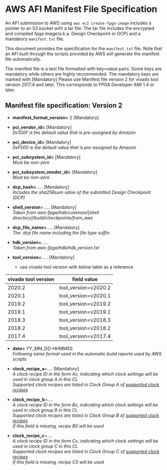# AWS AFI Manifest File Specification

An AFI submission to AWS using  `aws ec2 create-fpga-image` includes a pointer to an S3 bucket with a tar file: The tar file includes the encrypted and compiled fpga image(a.k.a. Design Checkpoint or DCP) and a mandatory `manifest.txt` file.

This document provides the specification for the `manifest.txt` file.  Note that an AFI built through the scripts provided by AWS will generate the manifest file automatically.


The manifest file is a text file formatted with key=value pairs. Some keys are mandatory while others are highly recommended. The mandatory keys are marked with [Mandatory] Please use Manifest file version 2 for vivado tool version 2017.4 and later. This corresponds to FPGA Developer AMI 1.4 or later.

## Manifest file specification: Version 2

* **manifest_format_version=** 2 [Mandatory]  

* **pci_vendor_id=** [Mandatory]  
      *0x1D0F is the detault value that is pre-assigned by Amazon*

* **pci_device_id=** [Mandatory]  
      *0xF000 is the detault value that is pre-assigned by Amazon*

* **pci_subsystem_id=** [Mandatory]  
      *Must be non-zero*
            
* **pci_subsystem_vendor_id=** [Mandatory]  
      *Must be non-zero* 

* **dcp_hash=**.....   [Mandatory]         
      *Includes the sha256sum value of the submitted Design Checkpoint (DCP)*

* **shell_version**=.....   [Mandatory]  
      *Taken from aws-fpga/hdk/common/[shell directory]/build/checkpoints/from_aws*

* **dcp_file_name=**.....   [Mandatory]  
      *The .dcp file name including the file type suffix*

* **hdk_version=**.....         
     *Taken from aws-fpga/hdk/hdk_version.txt* 

* **tool_version=**.....   [Mandatory]
  * use vivado tool version with below table as a reference
     
| vivado tool version | field value |
|------------------- | -----------|
| 2020.2 |  tool_version=v2020.2 |
| 2020.1 |  tool_version=v2020.1 |
| 2019.2 |  tool_version=v2019.2 |
| 2019.1 |  tool_version=v2019.1 |
| 2018.3 |  tool_version=v2018.3 |
| 2018.2 |  tool_version=v2018.2 | 
| 2017.4 |  tool_version=v2017.4 |
             
* **date=** YY_MM_DD-HHMMSS         
     *Following same format used in the automatic build reports used by AWS scripts*

* **clock_recipe_a**=....   [Mandatory]  
    *A clock recipe ID in the form Ax, indicating which clock settings will be used in clock group A in this CL*  
    *Supported clock recipes are listed in Clock Group A of [supported clock recipes](./clock_recipes.csv)*
     
* **clock_recipe_b**=....  
    *A clock recipe ID in the form Bx, indicating which clock settings will be used in clock group B in this CL*  
    *Supported clock recipes are listed in Clock Group B of [supported clock recipes](./clock_recipes.csv)*  
    *If this field is missing, recipe B0 will be used*
        
* **clock_recipe_c**=....   
      *A clock recipe ID in the form Cx, indicating which clock settings will be used in clock group C in this CL*  
      *Supported clock recipes are listed in Clock Group C of [supported clock recipes](./clock_recipes.csv)*  
      *If this field is missing, recipe C0 will be used*

